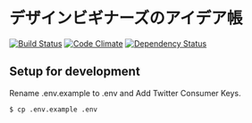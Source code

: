 # デザインビギナーズのアイデア帳

[![Build Status](https://travis-ci.org/design-beginners/debeg-idea.svg?branch=master)](https://travis-ci.org/design-beginners/debeg-idea)
[![Code Climate](https://codeclimate.com/github/design-beginners/debeg-idea.png)](https://codeclimate.com/github/design-beginners/debeg-idea)
[![Dependency Status](https://gemnasium.com/design-beginners/debeg-idea.svg)](https://gemnasium.com/design-beginners/debeg-idea)

## Setup for development

Rename .env.example to .env and Add Twitter Consumer Keys.

```
$ cp .env.example .env
```
